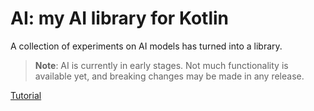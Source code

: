 # AI: my AI library for Kotlin

A collection of experiments on AI models has turned into a library.

> __Note__: AI is currently in early stages. Not much functionality is available yet,
> and breaking changes may be made in any release.

[Tutorial](TUTORIAL.md)